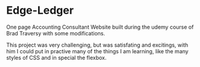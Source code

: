 # Edge-Ledger
One page Accounting Consultant Website built during the udemy course of Brad Traversy with some modifications.

This project was very challenging, but was satisfating and excitings, with him I could put in practive many of the things I am learning, like the many styles of CSS and in special the flexbox.
